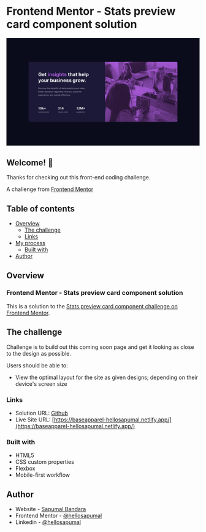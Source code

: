# Frontend Mentor - Stats preview card component solution


![Design preview for the Stats preview card component solution coding challenge](./design/desktop-design.jpg)

## Welcome! 👋

Thanks for checking out this front-end coding challenge.

A challenge from [Frontend Mentor](https://www.frontendmentor.io)

## Table of contents

- [Overview](#overview)
  - [The challenge](#the-challenge)
  - [Links](#links)
- [My process](#my-process)
  - [Built with](#built-with)
- [Author](#author)


## Overview

### Frontend Mentor - Stats preview card component solution

This is a solution to the [Stats preview card component challenge on Frontend Mentor](https://www.frontendmentor.io/challenges/stats-preview-card-component-8JqbgoU62).

## The challenge

Challenge is to build out this coming soon page and get it looking as close to the design as possible.

Users should be able to:

- View the optimal layout for the site as given designs; depending on their device's screen size


### Links

- Solution URL: [Github](https://github.com/hellosapumal/stats-preview-card-component.git)
- Live Site URL: [https://baseapparel-hellosapumal.netlify.app/](https://baseapparel-hellosapumal.netlify.app/)

### Built with

- HTML5
- CSS custom properties
- Flexbox
- Mobile-first workflow



## Author

- Website - [Sapumal Bandara](https://hellosapumal.netlify.app/)
- Frontend Mentor - [@hellosapumal](https://www.frontendmentor.io/profile/hellosapumal)
- Linkedin - [@hellosapumal](https://www.linkedin.com/in/hellosapumal/)

